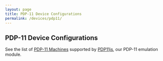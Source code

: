 ```yaml
---
layout: page
title: PDP-11 Device Configurations
permalink: /devices/pdp11/
---
```


PDP-11 Device Configurations
----------------------------

See the list of [PDP-11 Machines](machine/) supported by [PDP11js](/modules/pdp11/), our PDP-11 emulation module.
